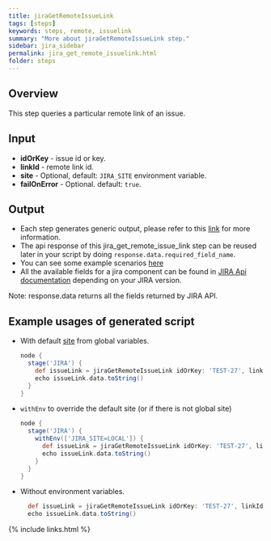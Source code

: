 ```yaml
---
title: jiraGetRemoteIssueLink
tags: [steps]
keywords: steps, remote, issuelink
summary: "More about jiraGetRemoteIssueLink step."
sidebar: jira_sidebar
permalink: jira_get_remote_issuelink.html
folder: steps
---
```


## Overview

This step queries a particular remote link of an issue.

## Input

* **idOrKey** - issue id or key.
* **linkId** - remote link id.
* **site** - Optional, default: `JIRA_SITE` environment variable.
* **failOnError** - Optional. default: `true`.

## Output

* Each step generates generic output, please refer to this [link](config.html#common-response--error-handling) for more information.
* The api response of this jira_get_remote_issue_link step can be reused later in your script by doing `response.data.required_field_name`.
* You can see some example scenarios [here](https://jenkinsci.github.io/jira-steps-plugin/common_usages.html)
* All the available fields for a jira component can be found in [JIRA Api documentation](https://docs.atlassian.com/jira/REST/) depending on your JIRA version.

Note: response.data returns all the fields returned by JIRA API.

## Example usages of generated script

* With default [site](config#environment-variables) from global variables.

  ```groovy
  node {
    stage('JIRA') {
      def issueLink = jiraGetRemoteIssueLink idOrKey: 'TEST-27', linkId: '10000'
      echo issueLink.data.toString()
    }
  }
  ```
* `withEnv` to override the default site (or if there is not global site)

  ```groovy
  node {
    stage('JIRA') {
      withEnv(['JIRA_SITE=LOCAL']) {
        def issueLink = jiraGetRemoteIssueLink idOrKey: 'TEST-27', linkId: '10000'
        echo issueLink.data.toString()
      }
    }
  }
  ```
* Without environment variables.

  ```groovy
    def issueLink = jiraGetRemoteIssueLink idOrKey: 'TEST-27', linkId: '10000', site: 'LOCAL', failOnError: false
    echo issueLink.data.toString()
  ```

{% include links.html %}
